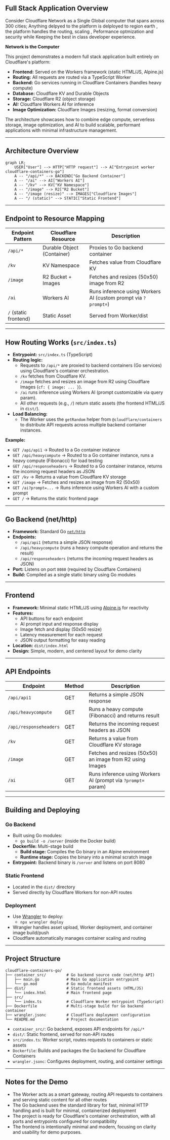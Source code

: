 ## Full Stack Application Overview

Consider Cloudflare Network as a Single Global computer that spans across 300 cities; Anything delpyed to the platform is delployed to region earth , the platform handles the routing, scaling , Peformance optmization and security while Keeping the best in class developer experience.

**Network is the Computer**

This project demonstrates a modern full stack application built entirely on Cloudflare's platform:

- **Frontend:** Served on the Workers framework (static HTML/JS, Alpine.js)
- **Routing:** All requests are routed via a TypeScript Worker
- **Backend:** Go services running in Cloudflare Containers (handles heavy compute)
- **Database:** Cloudflare KV and Durable Objects
- **Storage:** Cloudflare R2 (object storage)
- **AI:** Cloudflare Workers AI for inference
- **Image Optimization:** Cloudflare Images (resizing, format conversion)

The architecture showcases how to combine edge compute, serverless storage, image optimization, and AI to build scalable, performant applications with minimal infrastructure management.

---

## Architecture Overview

```mermaid
graph LR;
    USER["User"] --> HTTP["HTTP request"] --> A["Entrypoint worker cloudflare-containers-go"]
    A -- "/api/*" --> BACKEND["Go Backend Container"]
    A -- "/ai" --> AI["Workers AI"]
    A -- "/kv" --> KV["KV Namespace"]
    A -- "/image" --> R2["R2 Bucket"]
    A -- "/image (resize)" --> IMAGES["Cloudflare Images"]
    A -- "/ (static)" --> STATIC["Static Frontend"]
```

---

## Endpoint to Resource Mapping

| Endpoint Pattern      | Cloudflare Resource        | Description                                                    |
| --------------------- | -------------------------- | -------------------------------------------------------------- |
| `/api/*`              | Durable Object (Container) | Proxies to Go backend container                                |
| `/kv`                 | KV Namespace               | Fetches value from Cloudflare KV                               |
| `/image`              | R2 Bucket + Images         | Fetches and resizes (50x50) image from R2                      |
| `/ai`                 | Workers AI                 | Runs inference using Workers AI (custom prompt via `?prompt=`) |
| `/` (static frontend) | Static Asset               | Served from Worker/dist                                        |

---

## How Routing Works (`src/index.ts`)

- **Entrypoint:** `src/index.ts` (TypeScript)
- **Routing logic:**
  - Requests to `/api/*` are proxied to backend containers (Go services) using Cloudflare's container orchestration.
  - `/kv` fetches from Cloudflare KV.
  - `/image` fetches and resizes an image from R2 using Cloudflare Images (`cf: { image: ... }`).
  - `/ai` runs inference using Workers AI (prompt customizable via query param).
  - All other requests (e.g., `/`) return static assets (the frontend HTML/JS in `dist/`).
- **Load Balancing:**
  - The Worker uses the `getRandom` helper from `@cloudflare/containers` to distribute API requests across multiple backend container instances.

**Example:**

- `GET /api/api1` → Routed to a Go container instance
- `GET /api/heavycompute` → Routed to a Go container instance, runs a heavy compute (Fibonacci) for load testing
- `GET /api/responseheaders` → Routed to a Go container instance, returns the incoming request headers as JSON
- `GET /kv` → Returns a value from Cloudflare KV storage
- `GET /image` → Fetches and resizes an image from R2 (50x50)
- `GET /ai?prompt=...` → Runs inference using Workers AI with a custom prompt
- `GET /` → Returns the static frontend page

---

## Go Backend (net/http)

- **Framework:** Standard Go [`net/http`](https://pkg.go.dev/net/http)
- **Endpoints:**
  - `/api/api1` (returns a simple JSON response)
  - `/api/heavycompute` (runs a heavy compute operation and returns the result)
  - `/api/responseheaders` (returns the incoming request headers as JSON)
- **Port:** Listens on port `8080` (required by Cloudflare Containers)
- **Build:** Compiled as a single static binary using Go modules

---

## Frontend

- **Framework:** Minimal static HTML/JS using [Alpine.js](https://alpinejs.dev/) for reactivity
- **Features:**
  - API buttons for each endpoint
  - AI prompt input and response display
  - Image fetch and display (50x50 resize)
  - Latency measurement for each request
  - JSON output formatting for easy reading
- **Location:** `dist/index.html`
- **Design:** Simple, modern, and centered layout for demo clarity

---

## API Endpoints

| Endpoint               | Method | Description                                                   |
| ---------------------- | ------ | ------------------------------------------------------------- |
| `/api/api1`            | GET    | Returns a simple JSON response                                |
| `/api/heavycompute`    | GET    | Runs a heavy compute (Fibonacci) and returns result           |
| `/api/responseheaders` | GET    | Returns the incoming request headers as JSON                  |
| `/kv`                  | GET    | Returns a value from Cloudflare KV storage                    |
| `/image`               | GET    | Fetches and resizes (50x50) an image from R2 using Images     |
| `/ai`                  | GET    | Runs inference using Workers AI (prompt via `?prompt=` param) |

---

## Building and Deploying

### Go Backend

- Built using Go modules:
  - `go build -o /server` (inside the Docker build)
- **Dockerfile:** Multi-stage build
  - **Build stage:** Compiles the Go binary in an Alpine environment
  - **Runtime stage:** Copies the binary into a minimal scratch image
- **Entrypoint:** Backend binary is `/server` and listens on port 8080

### Static Frontend

- Located in the `dist/` directory
- Served directly by Cloudflare Workers for non-API routes

### Deployment

- Use [Wrangler](https://developers.cloudflare.com/workers/wrangler/) to deploy:
  - `npx wrangler deploy`
- Wrangler handles asset upload, Worker deployment, and container image build/push
- Cloudflare automatically manages container scaling and routing

---

## Project Structure

```
cloudflare-containers-go/
├── container_src/         # Go backend source code (net/http API)
│   ├── main.go            # Main Go application entrypoint
│   └── go.mod             # Go module manifest
├── dist/                  # Static frontend assets (HTML/JS)
│   └── index.html         # Main frontend page
├── src/
│   └── index.ts           # Cloudflare Worker entrypoint (TypeScript)
├── Dockerfile             # Multi-stage build for Go backend container
├── wrangler.jsonc         # Cloudflare deployment configuration
└── README.md              # Project documentation
```

- `container_src/`: Go backend, exposes API endpoints for `/api/*`
- `dist/`: Static frontend, served for non-API routes
- `src/index.ts`: Worker script, routes requests to containers or static assets
- `Dockerfile`: Builds and packages the Go backend for Cloudflare Containers
- `wrangler.jsonc`: Configures deployment, routing, and container settings

---

## Notes for the Demo

- The Worker acts as a smart gateway, routing API requests to containers and serving static content for all other routes
- The Go backend uses the standard library for fast, minimal HTTP handling and is built for minimal, containerized deployment
- The project is ready for Cloudflare's container orchestration, with all ports and entrypoints configured for compatibility
- The frontend is intentionally minimal and modern, focusing on clarity and usability for demo purposes.
